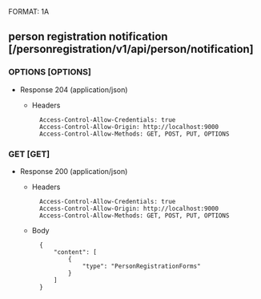 FORMAT: 1A

## person registration notification [/personregistration/v1/api/person/notification]

### OPTIONS [OPTIONS]

+ Response 204 (application/json)

  + Headers

          Access-Control-Allow-Credentials: true
          Access-Control-Allow-Origin: http://localhost:9000
          Access-Control-Allow-Methods: GET, POST, PUT, OPTIONS

### GET [GET]

+ Response 200 (application/json)

  + Headers

          Access-Control-Allow-Credentials: true
          Access-Control-Allow-Origin: http://localhost:9000
          Access-Control-Allow-Methods: GET, POST, PUT, OPTIONS

  + Body

          {
              "content": [
                  {
                      "type": "PersonRegistrationForms"
                  }
              ]
          }
